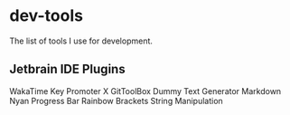 # dev-tools
The list of tools I use for development.

## Jetbrain IDE Plugins

WakaTime
Key Promoter X
GitToolBox
Dummy Text Generator
Markdown
Nyan Progress Bar
Rainbow Brackets
String Manipulation
